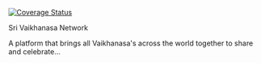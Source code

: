 [![Coverage Status](https://coveralls.io/repos/acharyarajasekhar/Sri-Vaikhanasa-Network/badge.svg?branch=master)](https://coveralls.io/r/acharyarajasekhar/Sri-Vaikhanasa-Network?branch=master)

Sri Vaikhanasa Network

A platform that brings all Vaikhanasa's across the world together to share and celebrate...

